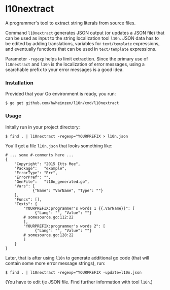 # l10nextract
A programmer's tool to extract string literals from source files.

Command `l10nextract` generates JSON output (or updates a JSON file) that can be used as input to the string localization tool `l10n`. JSON data has to be edited by adding translations, variables for `text/template` expressions, and eventually functions that can be used in `text/template` expressions.

Parameter `-regexp` helps to limit extraction. Since the primary use of `l10nextract` and `l10n` is the localization of error messages, using a searchable prefix to your error messages is a good idea.

### Installation
Provided that your Go environment is ready, you run:

`$ go get github.com/hwheinzen/l10n/cmd/l10nextract`

### Usage
Initally run in your project directory:

`$ find . | l10nextract -regexp=^YOURPREFIX > l10n.json`

You'll get a file `l10n.json` that looks something like:

```
# ... some #-comments here ...
{
	"Copyright": "2015 Itts Mee",
	"Package":   "example",
	"ErrorType": "Err",
	"ErrorPref": "",
	"GenFile":   "l10n_generated.go",
	"Vars": [
			{"Name": "VarName", "Type": ""}
	],
	"Funcs": [],
	"Texts": {
		"YOURPREFIX:programmer's words 1 {{.VarName}}": [
			 {"Lang": "", "Value": ""}
		# somesource.go:112:22
		],
		"YOURPREFIX:programmer's words 2": [
			 {"Lang": "", "Value": ""}
		# somesource.go:128:22
		]
	}
}
```

Later, that is after using `l10n` to generate additional go code (that will contain some more error message strings), run:

`$ find . | l10nextract -regexp=^YOURPREFIX -update=l10n.json`

(You have to edit tje JSON file. Find further information with tool `l10n`.)
